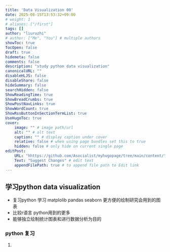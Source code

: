 ```yaml
---
title: 'Data Visualization 00'
date: 2025-08-15T13:53:32+09:00
# weight: 1
# aliases: ["/first"]
tags: []
author: "liuruzhi"
# author: ["Me", "You"] # multiple authors
showToc: true
TocOpen: false
draft: true
hidemeta: false
comments: false
description: "study python data visualization"
canonicalURL: ""
disableHLJS: false
disableShare: false
hideSummary: false
searchHidden: false
ShowReadingTime: true
ShowBreadCrumbs: true
ShowPostNavLinks: true
ShowWordCount: true
ShowRssButtonInSectionTermList: true
UseHugoToc: true
cover:
    image: "" # image path/url
    alt: "" # alt text
    caption: "" # display caption under cover
    relative: false # when using page bundles set this to true
    hidden: false # only hide on current single page
editPost:
    URL: "hhttps://github.com/Asocialist/myhugopage/tree/main/content/""
    Text: "Suggest Changes" # edit text
    appendFilePath: true # to append file path to Edit link
---
```


## 学习python data visualization

- 复习python 学习 matplolib pandas seaborn 更方便的绘制研究会用到的图表
- 比较r语言 python用到的更多
- 能够独立绘制统计图表和进行数据分析为目的

### python 复习

1. 